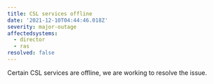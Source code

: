 ```yaml
---
title: CSL services offline
date: '2021-12-10T04:44:46.018Z'
severity: major-outage
affectedsystems:
  - director
  - ras
resolved: false
---
```

Certain CSL services are offline, we are working to resolve the issue.

<!--- language code: en -->
